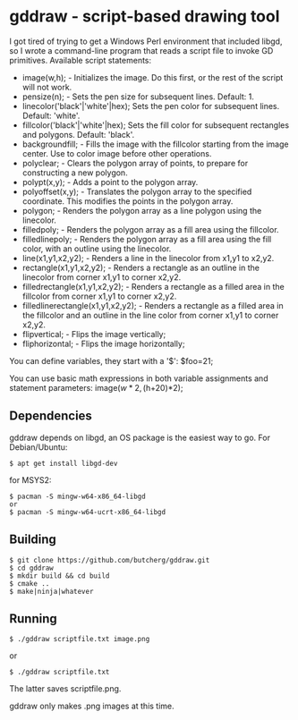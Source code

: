 # gddraw - script-based drawing tool

I got tired of trying to get a Windows Perl environment that included libgd, so I wrote a command-line program that reads a script file to invoke GD primitives.  Available script statements:

- image(w,h); - Initializes the image. Do this first, or the rest of the script will not work.
- pensize(n); - Sets the pen size for subsequent lines.  Default: 1.
- linecolor('black'|'white'|hex); Sets the pen color for subsequent lines. Default: 'white'.
- fillcolor('black'|'white'|hex); Sets the fill color for subsequent rectangles and polygons.  Default: 'black'.
- backgroundfill; - Fills the image with the fillcolor starting from the image center.  Use to color image before other operations.
- polyclear; - Clears the polygon array of points, to prepare for constructing a new polygon.
- polypt(x,y); - Adds a point to the polygon array.
- polyoffset(x,y); - Translates the polygon array to the specified coordinate.  This modifies the points in the polygon array.
- polygon; - Renders the polygon array as a line polygon using the linecolor.
- filledpoly; - Renders the polygon array as a fill area using the fillcolor.
- filledlinepoly; - Renders the polygon array as a fill area using the fill color, with an outline using the linecolor.
- line(x1,y1,x2,y2); - Renders a line in the linecolor from x1,y1 to x2,y2.
- rectangle(x1,y1,x2,y2); - Renders a rectangle as an outline in the linecolor from corner x1,y1 to corner x2,y2.
- filledrectangle(x1,y1,x2,y2); - Renders a rectangle as a filled area in the fillcolor from corner x1,y1 to corner x2,y2.
- filledlinerectangle(x1,y1,x2,y2); - Renders a rectangle as a filled area in the fillcolor and an outline in the line color from corner x1,y1 to corner x2,y2.
- flipvertical; - Flips the image vertically;
- fliphorizontal; - Flips the image horizontally;

You can define variables, they start with a '$': $foo=21;

You can use basic math expressions in both variable assignments and statement parameters: image($w*2, ($h+20)*2);

## Dependencies

gddraw depends on libgd, an OS package is the easiest way to go.  For Debian/Ubuntu:

    $ apt get install libgd-dev

for MSYS2:

    $ pacman -S mingw-w64-x86_64-libgd 
    or
    $ pacman -S mingw-w64-ucrt-x86_64-libgd

## Building

    $ git clone https://github.com/butcherg/gddraw.git
    $ cd gddraw
    $ mkdir build && cd build
    $ cmake ..
    $ make|ninja|whatever

## Running

    $ ./gddraw scriptfile.txt image.png
	
or

    $ ./gddraw scriptfile.txt
	
The latter saves scriptfile.png.

gddraw only makes .png images at this time.
